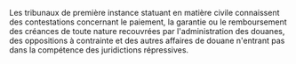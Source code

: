 Les tribunaux de première instance statuant en matière
civile connaissent des contestations concernant le paiement, la garantie
ou le remboursement des créances de toute nature recouvrées par
l'administration des douanes, des oppositions à contrainte et des autres
affaires de douane n'entrant pas dans la compétence des juridictions
répressives.